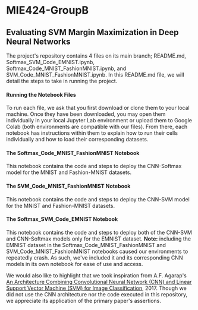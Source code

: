 # MIE424-GroupB

## Evaluating SVM Margin Maximization in Deep Neural Networks 

The project's repository contains 4 files on its main branch; README.md, Softmax_SVM_Code_EMNIST.ipynb, Softmax_Code_MNIST_FashionMNIST.ipynb, and SVM_Code_MNIST_FashionMNIST.ipynb. In this README.md file, we will detail the steps to take in running the project.

#### Running the Notebook Files

To run each file, we ask that you first download or clone them to your local machine. Once they have been downloaded, you may open them individually in your local Jupyter Lab environment or upload them to Google Colab (both environments are compatible with our files). From there, each notebook has instructions within them to explain how to run their cells individually and how to load their corresponding datasets.

#### The Softmax_Code_MNIST_FashionMNIST Notebook

This notebook contains the code and steps to deploy the CNN-Softmax model for the MNIST and Fashion-MNIST datasets. 

#### The SVM_Code_MNIST_FashionMNIST Notebook

This notebook contains the code and steps to deploy the CNN-SVM model for the MNIST and Fashion-MNIST datasets. 

#### The Softmax_SVM_Code_EMNIST Notebook

This notebook contains the code and steps to deploy both of the CNN-SVM and CNN-Softmax models only for the EMNIST dataset.
**Note:** including the EMNIST dataset in the Softmax_Code_MNIST_FashionMNIST and SVM_Code_MNIST_FashionMNIST notebooks caused our environments to repeatedly crash. As such, we've included it and its corresponding CNN models in its own notebook for ease of use and access.


We would also like to highlight that we took inspiration from A.F. Agarap's [An Architecture Combining Convolutional Neural Network (CNN) and Linear Support Vector Machine (SVM) for Image Classification](https://github.com/AFAgarap/cnn-svm#an-architecture-combining-convolutional-neural-network-cnn-and-linear-support-vector-machine-svm-for-image-classification), 2017. Though we did not use the CNN architecture nor the code executed in this repository, we appreciate its application of the primary paper's assertions.

